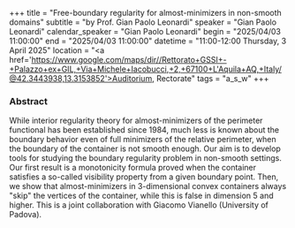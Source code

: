 +++
title = "Free-boundary regularity for almost-minimizers in non-smooth domains"
subtitle = "by Prof. Gian Paolo Leonardi"
speaker = "Gian Paolo Leonardi"
calendar_speaker = "Gian Paolo Leonardi"
begin = "2025/04/03  11:00:00"
end = "2025/04/03  11:00:00"
datetime = "11:00-12:00 Thursday, 3 April 2025"
location = "<a href='https://www.google.com/maps/dir//Rettorato+GSSI+-+Palazzo+ex+GIL,+Via+Michele+Iacobucci,+2,+67100+L'Aquila+AQ,+Italy/@42.3443938,13.3153852'>Auditorium, Rectorate</a>"
tags = "a_s_w"
+++

### Abstract
While interior regularity theory for almost-minimizers of the perimeter functional has been established since 1984, much less is known about the boundary behavior even of full minimizers of the relative perimeter, when the boundary of the container is not smooth enough. Our aim is to develop tools for studying the boundary regularity problem in non-smooth settings. Our first result is a monotonicity formula proved when the container satisfies a so-called visibility property from a given boundary point. Then, we show that almost-minimizers in 3-dimensional convex containers always "skip" the vertices of the container, while this is false in dimension 5 and higher. This is a joint collaboration with Giacomo Vianello (University of Padova).
